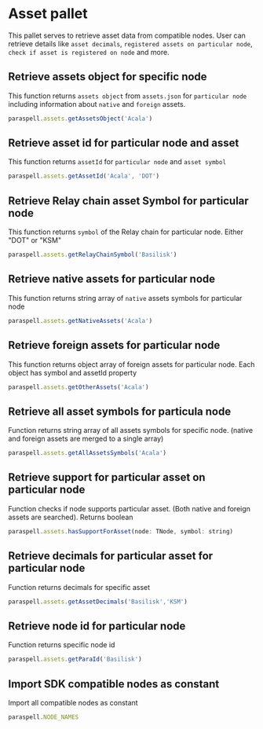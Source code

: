 # Asset pallet
This pallet serves to retrieve asset data from compatible nodes. User can retrieve details like `asset decimals`, `registered assets on particular node`, `check if asset is registered on node` and more.

## Retrieve assets object for specific node
This function returns `assets object` from `assets.json` for `particular node` including information about `native` and `foreign` assets.
```js
paraspell.assets.getAssetsObject('Acala')
```

## Retrieve asset id for particular node and asset
This function returns `assetId` for `particular node` and `asset symbol`
```js
paraspell.assets.getAssetId('Acala', 'DOT')
```
## Retrieve Relay chain asset Symbol for particular node
This function returns `symbol` of the Relay chain for particular node. Either "DOT" or "KSM"
```js
paraspell.assets.getRelayChainSymbol('Basilisk')
```
## Retrieve native assets for particular node
This function returns string array of `native` assets symbols for particular node
```js
paraspell.assets.getNativeAssets('Acala')
```
## Retrieve foreign assets for particular node
This function returns object array of foreign assets for particular node. Each object has symbol and assetId property
```js
paraspell.assets.getOtherAssets('Acala')
```
## Retrieve all asset symbols for particula node
Function returns string array of all assets symbols for specific node. (native and foreign assets are merged to a single array)
```js
paraspell.assets.getAllAssetsSymbols('Acala')
```
## Retrieve support for particular asset on particular node
Function checks if node supports particular asset. (Both native and foreign assets are searched). Returns boolean
```js
paraspell.assets.hasSupportForAsset(node: TNode, symbol: string)
```
## Retrieve decimals for particular asset for particular node
Function returns decimals for specific asset
```js
paraspell.assets.getAssetDecimals('Basilisk','KSM')
```
## Retrieve node id for particular node
Function returns specific node id
```js
paraspell.assets.getParaId('Basilisk')
```

## Import SDK compatible nodes as constant
Import all compatible nodes as constant
```js
paraspell.NODE_NAMES
```